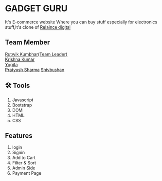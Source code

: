 # GADGET GURU

It's E-commerce website Where you can buy stuff 
especially for electronics stuff,It's clone of [Relaince digital](https://www.reliancedigital.in/headphones-headsets/c/S101021)




## Team Member
[Rutwik Kumbhar(Team Leader)](https://github.com/rutwik-kumbhar)   
[Krishna Kumar](https://github.com/Krishu7827)       
[Yogita](https://github.com/Yogita2021)  
[Pratyush Sharma](https://github.com/starboy1010)
[Shivbushan](https://github.com/shivpatil370)

## 🛠 Tools
1. Javascript    
2. Bootstrap    
3. DOM    
4. HTML
5. CSS 

## Features 
1. login
2. Signin
3. Add to Cart
4. Filter & Sort
5. Admin Side
6. Payment Page



